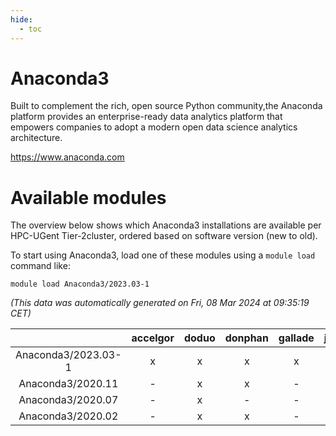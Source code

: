 ```yaml
---
hide:
  - toc
---
```


Anaconda3
=========


Built to complement the rich, open source Python community,the Anaconda platform provides an enterprise-ready data analytics platform that empowers companies to adopt a modern open data science analytics architecture.

https://www.anaconda.com
# Available modules


The overview below shows which Anaconda3 installations are available per HPC-UGent Tier-2cluster, ordered based on software version (new to old).

To start using Anaconda3, load one of these modules using a `module load` command like:

```shell
module load Anaconda3/2023.03-1
```

*(This data was automatically generated on Fri, 08 Mar 2024 at 09:35:19 CET)*  

| |accelgor|doduo|donphan|gallade|joltik|skitty|
| :---: | :---: | :---: | :---: | :---: | :---: | :---: |
|Anaconda3/2023.03-1|x|x|x|x|x|x|
|Anaconda3/2020.11|-|x|x|-|x|-|
|Anaconda3/2020.07|-|x|-|-|-|-|
|Anaconda3/2020.02|-|x|x|-|x|-|
